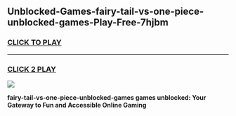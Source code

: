 
## Unblocked-Games-fairy-tail-vs-one-piece-unblocked-games-Play-Free-7hjbm
<h3>
<a href="https://premium76.site?title=fairy-tail-vs-one-piece-unblocked-games&ref=18A1">CLICK TO PLAY</a></h3>
<hr>

<h3>
<a href="https://premium76.site?title=fairy-tail-vs-one-piece-unblocked-games&ref=18A1">CLICK 2 PLAY</a>
  
</h3>

<a href="https://premium76.site?title=fairy-tail-vs-one-piece-unblocked-games&ref=18A1"><img src="https://clearcache.store/games.png"></a>


**fairy-tail-vs-one-piece-unblocked-games games unblocked: Your Gateway to Fun and Accessible Online Gaming**

